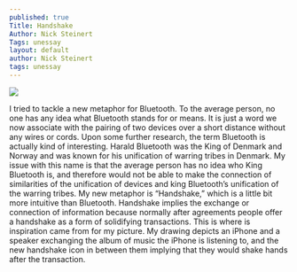 ```yaml
---
published: true
Title: Handshake
Author: Nick Steinert
Tags: unessay
layout: default
author: Nick Steinert
tags: unessay
---
```

![]({{site.baseurl}}/assets/images/IMG_0963.jpeg)


I tried to tackle a new metaphor for Bluetooth. To the average person, no one has any idea what Bluetooth stands for or means. It is just a word we now associate with the pairing of two devices over a short distance without any wires or cords. Upon some further research, the term Bluetooth is actually kind of interesting. Harald Bluetooth was the King of Denmark and Norway and was known for his unification of warring tribes in Denmark. My issue with this name is that the average person has no idea who King Bluetooth is, and therefore would not be able to make the connection of similarities of the unification of devices and king Bluetooth’s unification of the warring tribes. My new metaphor is “Handshake,” which is a little bit more intuitive than Bluetooth. Handshake implies the exchange or connection of information because normally after agreements people offer a handshake as a form of solidifying transactions. This is where is inspiration came from for my picture. My drawing depicts an iPhone and a speaker exchanging the album of music the iPhone is listening to, and the new handshake icon in between them implying that they would shake hands after the transaction.

